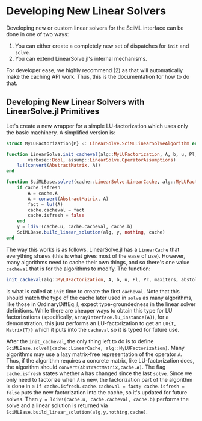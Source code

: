 # Developing New Linear Solvers

Developing new or custom linear solvers for the SciML interface can be done in
one of two ways:

 1. You can either create a completely new set of dispatches for `init` and `solve`.
 2. You can extend LinearSolve.jl's internal mechanisms.

For developer ease, we highly recommend (2) as that will automatically make the
caching API work. Thus, this is the documentation for how to do that.

## Developing New Linear Solvers with LinearSolve.jl Primitives

Let's create a new wrapper for a simple LU-factorization which uses only the
basic machinery. A simplified version is:

```julia
struct MyLUFactorization{P} <: LinearSolve.SciMLLinearSolveAlgorithm end

function LinearSolve.init_cacheval(alg::MyLUFactorization, A, b, u, Pl, Pr, maxiters::Int, abstol, reltol,
        verbose::Bool, assump::LinearSolve.OperatorAssumptions)
    lu!(convert(AbstractMatrix, A))
end

function SciMLBase.solve!(cache::LinearSolve.LinearCache, alg::MyLUFactorization; kwargs...)
    if cache.isfresh
        A = cache.A
        A = convert(AbstractMatrix, A)
        fact = lu!(A)
        cache.cacheval = fact
        cache.isfresh = false
    end
    y = ldiv!(cache.u, cache.cacheval, cache.b)
    SciMLBase.build_linear_solution(alg, y, nothing, cache)
end
```

The way this works is as follows. LinearSolve.jl has a `LinearCache` that everything
shares (this is what gives most of the ease of use). However, many algorithms
need to cache their own things, and so there's one value `cacheval` that is
for the algorithms to modify. The function:

```julia
init_cacheval(alg::MyLUFactorization, A, b, u, Pl, Pr, maxiters, abstol, reltol, verbose, assump)
```

is what is called at `init` time to create the first `cacheval`. Note that this
should match the type of the cache later used in `solve` as many algorithms, like
those in OrdinaryDiffEq.jl, expect type-groundedness in the linear solver definitions.
While there are cheaper ways to obtain this type for LU factorizations (specifically,
`ArrayInterface.lu_instance(A)`), for a demonstration, this just performs an
LU-factorization to get an `LU{T, Matrix{T}}` which it puts into the `cacheval`
so it is typed for future use.

After the `init_cacheval`, the only thing left to do is to define
`SciMLBase.solve!(cache::LinearCache, alg::MyLUFactorization)`. Many algorithms
may use a lazy matrix-free representation of the operator `A`. Thus, if the
algorithm requires a concrete matrix, like LU-factorization does, the algorithm
should `convert(AbstractMatrix,cache.A)`. The flag `cache.isfresh` states whether
`A` has changed since the last `solve`. Since we only need to factorize when
`A` is new, the factorization part of the algorithm is done in a `if cache.isfresh`.
`cache.cacheval = fact; cache.isfresh = false` puts the new factorization into the cache,
so it's updated for future solves. Then `y = ldiv!(cache.u, cache.cacheval, cache.b)`
performs the solve and a linear solution is returned via
`SciMLBase.build_linear_solution(alg,y,nothing,cache)`.
